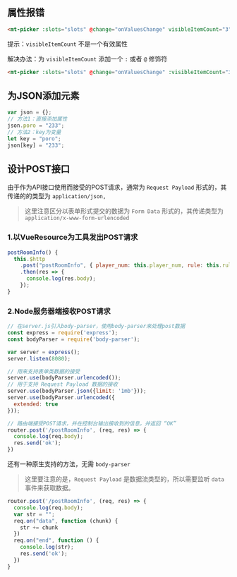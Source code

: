## 属性报错
```html
<mt-picker :slots="slots" @change="onValuesChange" visibleItemCount="3"></mt-picker>
```
提示：`visibleItemCount` 不是一个有效属性

解决办法：为 `visibleItemCount` 添加一个 `:` 或者 `@` 修饰符
```html
<mt-picker :slots="slots" @change="onValuesChange" :visibleItemCount="3"></mt-picker>
```

## 为JSON添加元素
```js
var json = {};
// 方法1：直接添加属性
json.poro = "233";
// 方法2：key为变量
let key = "poro";
json[key] = "233";
```

## 设计POST接口
由于作为API接口使用而接受的POST请求，通常为 `Request Payload` 形式的，其传递的的类型为 `application/json,`

> 这里注意区分以表单形式提交的数据为 `Form Data` 形式的，其传递类型为 `application/x-www-form-urlencoded`

### 1.以VueResource为工具发出POST请求
```js
postRoomInfo() {
  this.$http
    .post("postRoomInfo", { player_num: this.player_num, rule: this.rule })
    .then(res => {
      console.log(res.body);
    });
}
```

### 2.Node服务器端接收POST请求
```js
// 在server.js引入body-parser，使用body-parser来处理post数据
const express = require('express');
const bodyParser = require('body-parser');

var server = express();
server.listen(8080);

// 用来支持表单类数据的接受
server.use(bodyParser.urlencoded());
// 用于支持 Request Payload 数据的接收
server.use(bodyParser.json({limit: '1mb'}));
server.use(bodyParser.urlencoded({
  extended: true
}));
```

```js
// 路由端接受POST请求，并在控制台输出接收到的信息，并返回 “OK”
router.post('/postRoomInfo', (req, res) => {
  console.log(req.body);
  res.send('ok');
})
```

还有一种原生支持的方法，无需 `body-parser`
> 这里要注意的是，`Request Payload` 是数据流类型的，所以需要监听 `data` 事件来获取数据。
```js
router.post('/postRoomInfo', (req, res) => {
  console.log(req.body);
  var str = "";
  req.on("data", function (chunk) {
    str += chunk
  })
  req.on("end", function () {
    console.log(str);
    res.send('ok');
  })
}
```